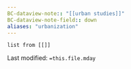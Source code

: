 ```yaml
---
BC-dataview-note:: "[[urban studies]]"
BC-dataview-note-field:: down
aliases: "urbanization"
---
```

```dataview
list from [[]]
```


Last modified: `=this.file.mday`